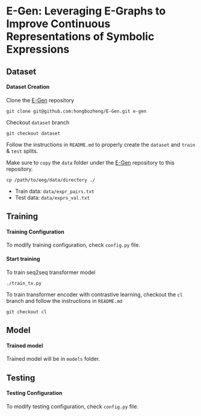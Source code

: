 # E-Gen: Leveraging E-Graphs to Improve Continuous Representations of Symbolic Expressions

## Dataset
#### Dataset Creation
Clone the [E-Gen](https://github.com/hongbozheng/E-Gen) repository
```
git clone git@github.com:hongbozheng/E-Gen.git e-gen
```
Checkout `dataset` branch
```
git checkout dataset
```
Follow the instructions in `README.md` to properly create the `dataset` and
`train` & `test` splits.

Make sure to `copy` the `data` folder under the
[E-Gen](https://github.com/hongbozheng/E-Gen)
repository to this repository.
```
cp /path/to/eeg/data/directory ./
```
- Train data: `data/expr_pairs.txt`
- Test data: `data/exprs_val.txt`

## Training
#### Training Configuration
To modify training configuration, check `config.py` file.

#### Start training
To train seq2seq transformer model
```
./train_tx.py
```
To train transformer encoder with contrastive learning,
checkout the `cl` branch and follow the instructions in `README.md`
```
git checkout cl
```

## Model
#### Trained model
Trained model will be in `models` folder.

## Testing
#### Testing Configuration
To modify testing configuration, check `config.py` file.
